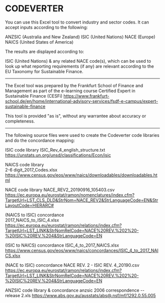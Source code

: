 # CODEVERTER

You can use this Excel tool to convert industry and sector codes. It can accept inputs according to the following:

ANZSIC (Australia and New Zealand)
ISIC (United Nations)
NACE (Europe)
NAICS (United States of America)

The results are displayed according to:

ISIC (United Nations)
& any related NACE code(s), which can be used to look up what reporting requirements (if any) are relevant according to the EU Taxonomy for Sustainable Finance.

-----

The Excel tool was prepared by the Frankfurt School of Finance and Management as part of the e-learning course Certified Expert in Sustainable Finance (CESFi)
https://www.frankfurt-school.de/en/home/international-advisory-services/fsdf-e-campus/expert-sustainable-finance

This tool is provided "as is", without any warrantee about accuracy or completeness.
 
-----

The following source files were used to create the Codeverter code libraries and do the concordance mapping:

ISIC code library
ISIC_Rev_4_english_structure.txt
https://unstats.un.org/unsd/classifications/Econ/isic 

NAICS code library	
2-6 digit_2017_Codes.xlsx
https://www.census.gov/eos/www/naics/downloadables/downloadables.html

NACE code library
NACE_REV2_20190916_105403.csv
https://ec.europa.eu/eurostat/ramon/nomenclatures/index.cfm?TargetUrl=LST_CLS_DLD&StrNom=NACE_REV2&StrLanguageCode=EN&StrLayoutCode=HIERARC#

(NAICS to ISIC)	concordance 	
2017_NAICS_to_ISIC_4.xlsx
https://ec.europa.eu/eurostat/ramon/relations/index.cfm?TargetUrl=LST_LINK&StrNomRelCode=NACE%20REV.%202%20-%20ISIC%20REV.%204&StrLanguageCode=EN

(ISIC to NAICS)	concordance 
ISIC_4_to_2017_NAICS.xlsx
https://www.census.gov/eos/www/naics/concordances/ISIC_4_to_2017_NAICS.xlsx

(NACE to ISIC)	concordance 
NACE REV. 2 - ISIC REV. 4_20190.csv
https://ec.europa.eu/eurostat/ramon/relations/index.cfm?TargetUrl=LST_LINK&StrNomRelCode=NACE%20REV.%202%20-%20ISIC%20REV.%204&StrLanguageCode=EN

ANZSIC code library & concordance
anzsic 2006 correspondence -- release 2.xls
https://www.abs.gov.au/ausstats/abs@.nsf/mf/1292.0.55.005
